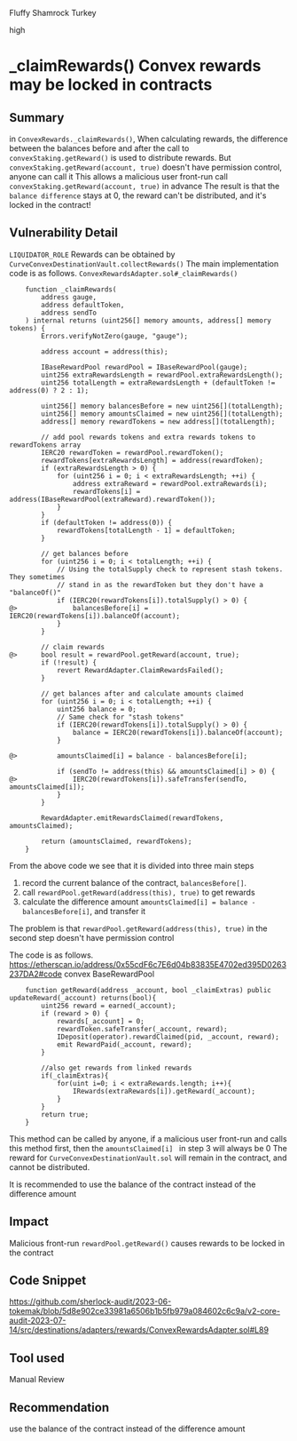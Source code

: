 Fluffy Shamrock Turkey

high

# _claimRewards() Convex rewards may be locked in contracts
## Summary
in `ConvexRewards._claimRewards()`,  When calculating rewards, the difference between the balances before and after the call to `convexStaking.getReward()` is used to distribute rewards.
But `convexStaking.getReward(account, true)` doesn't have permission control, anyone can call it
This allows a malicious user front-run call `convexStaking.getReward(account, true)` in advance
The result is that the `balance difference` stays at 0, the reward can't be distributed, and it's locked in the contract!

## Vulnerability Detail

`LIQUIDATOR_ROLE` Rewards can be obtained by `CurveConvexDestinationVault.collectRewards()`
The main implementation code is as follows.
`ConvexRewardsAdapter.sol#_claimRewards()`
```solidity
    function _claimRewards(
        address gauge,
        address defaultToken,
        address sendTo
    ) internal returns (uint256[] memory amounts, address[] memory tokens) {
        Errors.verifyNotZero(gauge, "gauge");

        address account = address(this);

        IBaseRewardPool rewardPool = IBaseRewardPool(gauge);
        uint256 extraRewardsLength = rewardPool.extraRewardsLength();
        uint256 totalLength = extraRewardsLength + (defaultToken != address(0) ? 2 : 1);

        uint256[] memory balancesBefore = new uint256[](totalLength);
        uint256[] memory amountsClaimed = new uint256[](totalLength);
        address[] memory rewardTokens = new address[](totalLength);

        // add pool rewards tokens and extra rewards tokens to rewardTokens array
        IERC20 rewardToken = rewardPool.rewardToken();
        rewardTokens[extraRewardsLength] = address(rewardToken);
        if (extraRewardsLength > 0) {
            for (uint256 i = 0; i < extraRewardsLength; ++i) {
                address extraReward = rewardPool.extraRewards(i);
                rewardTokens[i] = address(IBaseRewardPool(extraReward).rewardToken());
            }
        }
        if (defaultToken != address(0)) {
            rewardTokens[totalLength - 1] = defaultToken;
        }

        // get balances before
        for (uint256 i = 0; i < totalLength; ++i) {
            // Using the totalSupply check to represent stash tokens. They sometimes
            // stand in as the rewardToken but they don't have a "balanceOf()"
            if (IERC20(rewardTokens[i]).totalSupply() > 0) {
@>              balancesBefore[i] = IERC20(rewardTokens[i]).balanceOf(account);
            }
        }

        // claim rewards
@>      bool result = rewardPool.getReward(account, true);
        if (!result) {
            revert RewardAdapter.ClaimRewardsFailed();
        }

        // get balances after and calculate amounts claimed
        for (uint256 i = 0; i < totalLength; ++i) {
            uint256 balance = 0;
            // Same check for "stash tokens"
            if (IERC20(rewardTokens[i]).totalSupply() > 0) {
                balance = IERC20(rewardTokens[i]).balanceOf(account);
            }

@>          amountsClaimed[i] = balance - balancesBefore[i];

            if (sendTo != address(this) && amountsClaimed[i] > 0) {
@>              IERC20(rewardTokens[i]).safeTransfer(sendTo, amountsClaimed[i]);
            }
        }

        RewardAdapter.emitRewardsClaimed(rewardTokens, amountsClaimed);

        return (amountsClaimed, rewardTokens);
    }
```

From the above code we see that it is divided into three main steps
1. record the current balance of the contract, `balancesBefore[]`.
2. call `rewardPool.getReward(address(this), true)` to get rewards
3. calculate the difference amount `amountsClaimed[i] = balance - balancesBefore[i]`, and transfer it

The problem is that `rewardPool.getReward(address(this), true)` in the second step doesn't have permission control

The code is as follows.
https://etherscan.io/address/0x55cdF6c7E6d04b83835E4702ed395D0263237DA2#code
convex BaseRewardPool
```solidity
    function getReward(address _account, bool _claimExtras) public updateReward(_account) returns(bool){
        uint256 reward = earned(_account);
        if (reward > 0) {
            rewards[_account] = 0;
            rewardToken.safeTransfer(_account, reward);
            IDeposit(operator).rewardClaimed(pid, _account, reward);
            emit RewardPaid(_account, reward);
        }

        //also get rewards from linked rewards
        if(_claimExtras){
            for(uint i=0; i < extraRewards.length; i++){
                IRewards(extraRewards[i]).getReward(_account);
            }
        }
        return true;
    }
```

This method can be called by anyone, if a malicious user front-run and calls this method first, then the `amountsClaimed[i] ` in step 3 will always be 0
The reward for `CurveConvexDestinationVault.sol` will remain in the contract, and cannot be distributed.

It is recommended to use the balance of the contract instead of the difference amount


## Impact

Malicious front-run `rewardPool.getReward()` causes rewards to be locked in the contract

## Code Snippet

https://github.com/sherlock-audit/2023-06-tokemak/blob/5d8e902ce33981a6506b1b5fb979a084602c6c9a/v2-core-audit-2023-07-14/src/destinations/adapters/rewards/ConvexRewardsAdapter.sol#L89

## Tool used

Manual Review

## Recommendation

use the balance of the contract instead of the difference amount
